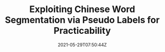 ---
title: "Exploiting Chinese Word Segmentation via Pseudo Labels for Practicability"
authors:
- Kaiyu Huang
- Junpeng Liu
- Degen Huang
- Deyi Xiong
- Zhuang Liu
- Jinsong Su
author_notes:
- 
- 
- 
- 
- 
- 
date: "2021-05-29T07:50:44Z"
publishDate: "2025-05-29T07:50:44Z"
publication_types: []
publication: "**In Proc. of ACL 2021 Findings.**"
---